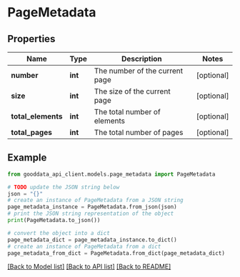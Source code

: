 # PageMetadata


## Properties

Name | Type | Description | Notes
------------ | ------------- | ------------- | -------------
**number** | **int** | The number of the current page | [optional] 
**size** | **int** | The size of the current page | [optional] 
**total_elements** | **int** | The total number of elements | [optional] 
**total_pages** | **int** | The total number of pages | [optional] 

## Example

```python
from gooddata_api_client.models.page_metadata import PageMetadata

# TODO update the JSON string below
json = "{}"
# create an instance of PageMetadata from a JSON string
page_metadata_instance = PageMetadata.from_json(json)
# print the JSON string representation of the object
print(PageMetadata.to_json())

# convert the object into a dict
page_metadata_dict = page_metadata_instance.to_dict()
# create an instance of PageMetadata from a dict
page_metadata_from_dict = PageMetadata.from_dict(page_metadata_dict)
```
[[Back to Model list]](../README.md#documentation-for-models) [[Back to API list]](../README.md#documentation-for-api-endpoints) [[Back to README]](../README.md)


